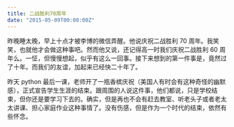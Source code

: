 ```yaml
---
title: 二战胜利70周年
date: "2015-05-09T00:00:00Z"
---
```


昨晚睡太晚，早上十点才被李博的微信弄醒。他说庆祝二战胜利 70 周年。我笑笑，也就他才会做这种事吧。然而他又说，还记得高一时我们庆祝二战胜利 60 周年么。一怔，但慢慢想起，似乎有这么一回事。接下来想到的第一件事是，竟然过了十年。而我们的友谊，加起来已经快二十年了。

昨天 python 最后一课，老师开了一瓶香槟庆祝（美国人有时会有这种奇怪的幽默感），正式宣告学生生涯的结束。跟周围的人说这件事，他们都说，只是学校结束，但你还是要学习下去的。确实，但是再也不会有赶去教室、听老头子或者老太太讲课、担心家庭作业这种事情了。没有伤感，但是作为一个时代的结束，依然有些怀念。
